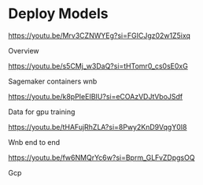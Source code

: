 # Deploy Models

https://youtu.be/Mrv3CZNWYEg?si=FGICJgz02w1Z5ixq

Overview

https://youtu.be/s5CMj_w3DaQ?si=tHTomr0_cs0sE0xG

Sagemaker containers wnb

https://youtu.be/k8pPIeEIBIU?si=eCOAzVDJtVboJSdf

Data for gpu training

https://youtu.be/tHAFujRhZLA?si=8Pwy2KnD9VqgY0I8

Wnb end to end

https://youtu.be/fw6NMQrYc6w?si=Bprm_GLFvZDpgsOQ

Gcp